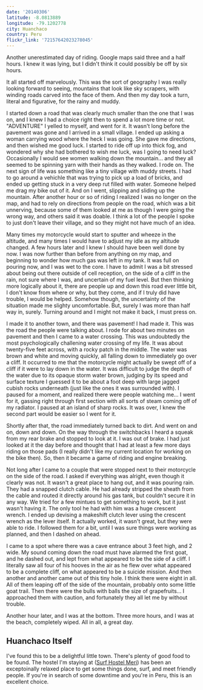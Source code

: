 ```yaml
---
date: '20140306'
latitude: -8.0813889
longitude: -79.1202778
city: Huanchaco
country: Peru
flickr_link: '72157642023278045'
---
```


Another unerestimated day of riding. Google maps said three and a half hours. I knew it was lying, but I didn't think it could possibly be off by six hours. 

It all started off marvelously. This was the sort of geography I was really looking forward to seeing, mountains that look like sky scrapers, with winding roads carved into the face of them. And then my day took a turn, literal and figurative, for the rainy and muddy.  

I started down a road that was clearly much smaller than the one that I was on, and I knew I had a choice right then to spend a lot more time or not. "ADVENTURE" I yelled to myself, and went for it. It wasn't long before the pavement was gone and I arrived in a small village. I ended up asking a woman carrying wood where the heck I was going. She gave me directions, and then wished me good luck. I started to ride off up into thick fog, and wondered why she had bothered to wish me luck, was I going to need luck? Occasionally I would see women walking down the mountain... and they all seemed to be spinning yarn with their hands as they walked. I rode on. The next sign of life was something like a tiny village with muddy streets. I had to go around a vehichle that was trying to pick up a load of bricks, and ended up getting stuck in a very deep rut filled with water. Someone helped me drag my bike out of it. And on I went, slipping and sliding up the mountain. After another hour or so of riding I realized I was no longer on the map, and had to rely on directions from people on the road, which was a bit unnerving, because some of them looked at me as though I were going the wrong way, and others said it was doable. I think a lot of the people I spoke to just don't leave their village, and so they might not have much of an idea. 

Many times my motorcycle would start to sputter and wheeze in the altitude, and many times I would have to adjust my idle as my altitude changed. A few hours later and I knew I should have been well done by now. I was now further than before from anything on my map, and beginning to wonder how much gas was left in my tank. It was full on pouring now, and I was wet to the core. I have to admit I was a bit stressed about being out there outside of cell reception, on the side of a cliff in the rain, not sure where I was, and uncertain of my fuel level. But then thinking more logically about it, there are people up and down this road ever little bit, I don't know from where or why, but they come, and if I truly did have trouble, I would be helped. Somehow though, the uncertainty of the situation made me slighty uncomfortable. But, surely I was more than half way in, surely. Turning around and I might not make it back, I must press on. 

I made it to another town, and there was pavement! I had made it. This was the road the people were talking about. I rode for about two minutes on pavement and then I came to a water crossing. This was undoubtedly the most psychologically challening water crossing of my life. It was about twenty-five feet across, with a rocky patch in the middle. The water was brown and white and moving quickly, all falling down to immediately go over a cliff. It occurred to me that the motorcycle might actually be swept off of a cliff if it were to lay down in the water. It was difficult to judge the depth of the water due to its opaque storm water brown, judging by its speed and surface texture I guessed it to be about a foot deep with large jagged cubish rocks underneath (just like the ones it was surrounded with). I paused for a moment, and realized there were people watching me... I went for it, gassing right through first section with all sorts of steam coming off of my radiator. I paused at an island of sharp rocks. It was over, I knew the second part would be easier so I went for it.

Shortly after that, the road immediately turned back to dirt. And went on and on, down and down. On the way through the switchbacks I heard a squeak from my rear brake and stopped to look at it. I was out of brake. I had just looked at it the day before and thought that I had at least a few more days riding on those pads (I really didn't like my current location for working on the bike then). So, then it became a game of riding and engine breaking. 

Not long after I came to a couple that were stopped next to their motorcycle on the side of the road. I asked if everything was alright, even though it clearly was not. It wasn't a great place to hang out, and it was pouring rain. They had a snapped clutch cable. He had already stripped the sheath from the cable and routed it directly around his gas tank, but couldn't secure it in any way. We tried for a few mintues to get something to work, but it just wasn't having it. The only tool he had with him was a huge crescent wrench. I ended up devising a makeshift clutch lever using the crescent wrench as the lever itself. It actually worked, it wasn't great, but they were able to ride. I followed them for a bit, until I was sure things were working as planned, and then I dashed on ahead.

I came to a spot where there was a cave entrance about 3 feet high, and 2 wide. My sound coming down the road must have alarmed the first goat, and he dashed out, and lept from what appeared to be the side of a cliff. I literally saw all four of his hooves in the air as he flew over what appeared to be a complete cliff, on what appeared to be a suicide mission. And then another and another came out of this tiny hole. I think there were eight in all. All of them leaping off of the side of the mountain, probably onto some little goat trail. Then there were the bulls with balls the size of grapefruits... I approached them with caution, and fortunately they all let me by without trouble. 

Another hour later, and I was at the bottom. Three more hours, and I was at the beach, completely wiped. All in all, a great day.

## Huanchaco Itself

I've found this to be a delightful little town. There's plenty of good food to be found. The hostel I'm staying at ([Surf Hostel Meri](http://www.hostelz.com/hostel/+187893-Surf-Hostel-Meri 'This hostel has been very good to me.')) has been an exceptoinally relaxed place to get some things done, surf, and meet friendly people. If you're in search of some downtime and you're in Peru, this is an excellent choice.  
